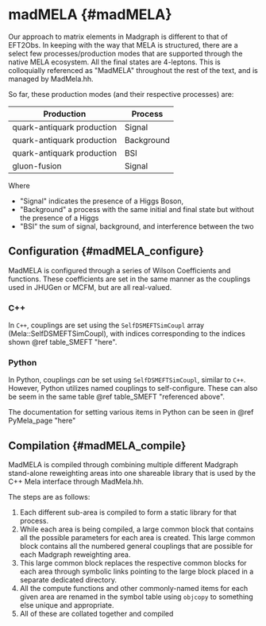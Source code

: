 # madMELA {#madMELA}

Our approach to matrix elements in Madgraph is different to that of EFT2Obs.
In keeping with the way that MELA is structured, there are a select few
processes/production modes that are supported through the native MELA ecosystem.
All the final states are 4-leptons. This is colloquially referenced
as "MadMELA" throughout the rest of the text, and is managed by MadMela.hh.

So far, these production modes (and their respective processes) are:

| Production | Process |
| ---------- | ------- |
| quark-antiquark production | Signal  |
| quark-antiquark production | Background  |
| quark-antiquark production | BSI  |
| gluon-fusion | Signal |

Where

* "Signal" indicates the presence of a Higgs Boson,
* "Background" a process with the same initial and final state
but without the presence of a Higgs
* "BSI" the sum of signal, background, and interference between the two

## Configuration {#madMELA_configure}

MadMELA is configured through a series of Wilson Coefficients
and functions. These coefficients are set in the same manner as
the couplings used in JHUGen or MCFM, but are all
real-valued.

### C++

In `C++`, couplings are set using the `SelfDSMEFTSimCoupl`
array (Mela::SelfDSMEFTSimCoupl), with indices corresponding to the indices shown @ref table_SMEFT "here".

### Python

In Python, couplings *can* be set using `SelfDSMEFTSimCoupl`, similar
to `C++`. However, Python utilizes named couplings to self-configure. These can
also be seem in the same table @ref table_SMEFT "referenced above".

The documentation for setting various items in Python can be seen in @ref PyMela_page "here"

## Compilation {#madMELA_compile}

MadMELA is compiled through combining multiple different
Madgraph stand-alone reweighting areas into one
shareable library that is used by the C++ Mela
interface through MadMela.hh.

The steps are as follows:

1. Each different sub-area is compiled to form a static library for 
that process.
2. While each area is being compiled, a large common block that contains
all the possible parameters for each area is created. This large
common block contains all the numbered general couplings
that are possible for each Madgraph reweighting area.
3. This large common block replaces the respective
common blocks for each area through symbolic links
pointing to the large block placed in a separate dedicated
directory.
4. All the compute functions and other commonly-named items
for each given area are renamed in the symbol table using `objcopy`
to something else
unique and appropriate.
5. All of these are collated together and compiled
